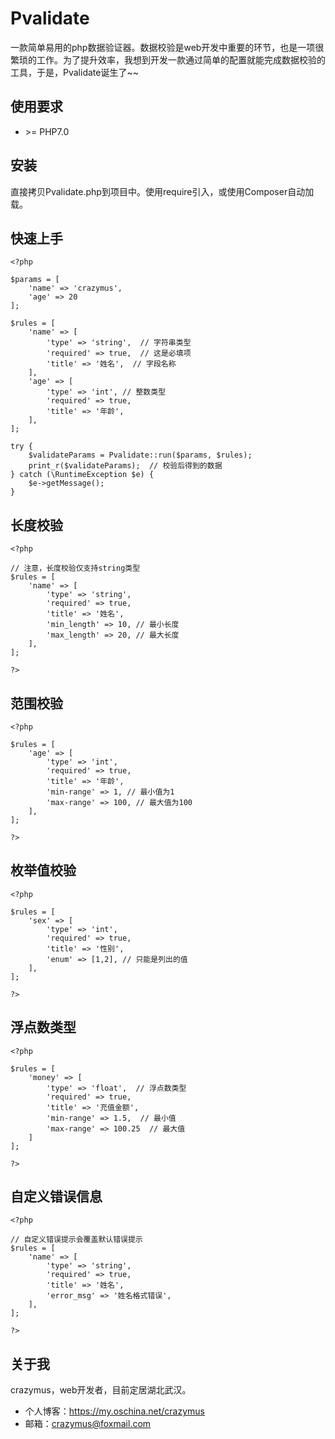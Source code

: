 # Pvalidate
一款简单易用的php数据验证器。数据校验是web开发中重要的环节，也是一项很繁琐的工作。为了提升效率，我想到开发一款通过简单的配置就能完成数据校验的工具，于是，Pvalidate诞生了~~
## 使用要求
-  \>= PHP7.0

## 安装 
直接拷贝Pvalidate.php到项目中。使用require引入，或使用Composer自动加载。
## 快速上手
```
<?php 

$params = [
    'name' => 'crazymus',
    'age' => 20
];

$rules = [
    'name' => [
        'type' => 'string',  // 字符串类型
        'required' => true,  // 这是必填项
        'title' => '姓名',  // 字段名称 
    ],
    'age' => [
        'type' => 'int', // 整数类型 
        'required' => true,
        'title' => '年龄',
    ],
];

try {
    $validateParams = Pvalidate::run($params, $rules);
    print_r($validateParams);  // 校验后得到的数据
} catch (\RuntimeException $e) {
    $e->getMessage();
}
```

## 长度校验
```
<?php

// 注意，长度校验仅支持string类型
$rules = [
    'name' => [
        'type' => 'string',
        'required' => true,
        'title' => '姓名',
        'min_length' => 10, // 最小长度
        'max_length' => 20, // 最大长度 
    ],
];

?>
```

## 范围校验 
```
<?php 

$rules = [
    'age' => [
        'type' => 'int',
        'required' => true,
        'title' => '年龄',
        'min-range' => 1, // 最小值为1
        'max-range' => 100, // 最大值为100
    ],
];

?>
```

## 枚举值校验 
```
<?php 

$rules = [
    'sex' => [
        'type' => 'int',
        'required' => true,
        'title' => '性别',
        'enum' => [1,2], // 只能是列出的值 
    ],
];

?>
```

## 浮点数类型 
```
<?php 

$rules = [
    'money' => [
        'type' => 'float',  // 浮点数类型 
        'required' => true,
        'title' => '充值金额',
        'min-range' => 1.5,  // 最小值
        'max-range' => 100.25  // 最大值
    ]
];

?>
```

## 自定义错误信息 
```
<?php 

// 自定义错误提示会覆盖默认错误提示
$rules = [
    'name' => [
        'type' => 'string',
        'required' => true,
        'title' => '姓名',
        'error_msg' => '姓名格式错误',
    ],
];

?>
```

## 关于我 

crazymus，web开发者，目前定居湖北武汉。
- 个人博客：https://my.oschina.net/crazymus
- 邮箱：crazymus@foxmail.com


